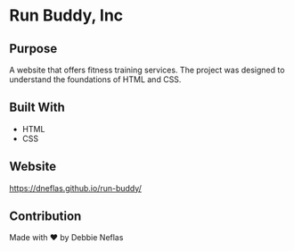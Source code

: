 # Run Buddy, Inc

## Purpose
A website that offers fitness training services. The project was designed to understand the foundations of HTML and CSS.

## Built With
* HTML
* CSS

## Website
https://dneflas.github.io/run-buddy/

## Contribution
 Made with ❤️ by Debbie Neflas

